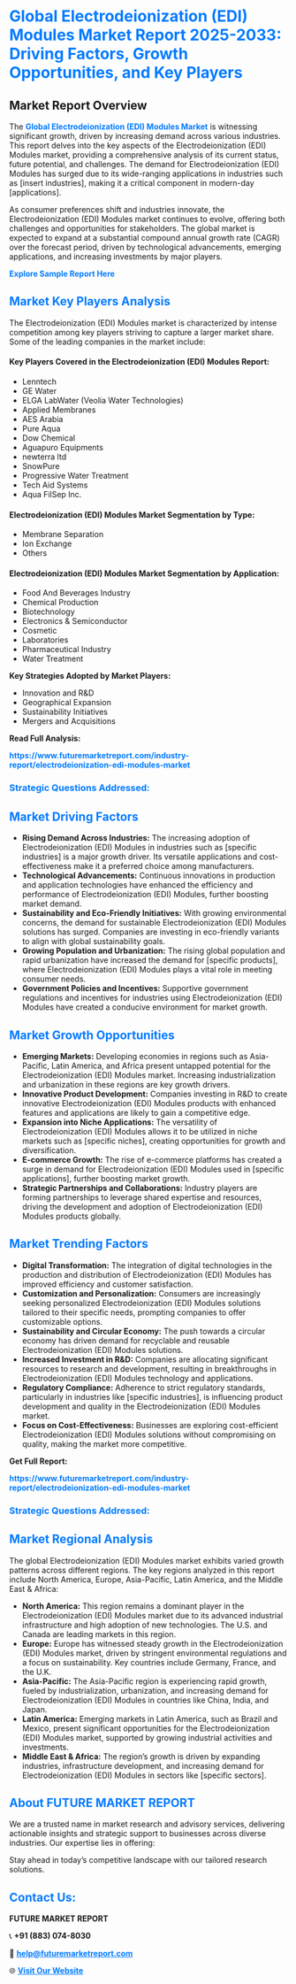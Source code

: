 <h1 style="color: #007BFF;">Global Electrodeionization (EDI) Modules Market Report 2025-2033: Driving Factors, Growth Opportunities, and Key Players</h1>

<section id="overview">
<h2>Market Report Overview</h2>
<p>The <a href="https://www.futuremarketreport.com/industry-report/electrodeionization-edi-modules-market" style="color: #007BFF; text-decoration: none;"><strong>Global Electrodeionization (EDI) Modules Market</strong></a> is witnessing significant growth, driven by increasing demand across various industries. This report delves into the key aspects of the Electrodeionization (EDI) Modules market, providing a comprehensive analysis of its current status, future potential, and challenges. The demand for Electrodeionization (EDI) Modules has surged due to its wide-ranging applications in industries such as [insert industries], making it a critical component in modern-day [applications].</p>
<p>As consumer preferences shift and industries innovate, the Electrodeionization (EDI) Modules market continues to evolve, offering both challenges and opportunities for stakeholders. The global market is expected to expand at a substantial compound annual growth rate (CAGR) over the forecast period, driven by technological advancements, emerging applications, and increasing investments by major players.</p>
</section>

<section id="overview">
<p><a href="https://www.futuremarketreport.com/request-sample/reportId=91896" style="color: #007BFF; text-decoration: none;"><strong>Explore Sample Report Here</strong></a></p>
</section>

<section id="key-players">
<h2 style="color: #007BFF;">Market Key Players Analysis</h2>
<p>The Electrodeionization (EDI) Modules market is characterized by intense competition among key players striving to capture a larger market share. Some of the leading companies in the market include:</p>
<h4>Key Players Covered in the Electrodeionization (EDI) Modules Report:</h4>
<ul><li>Lenntech</li><li>GE Water</li><li>ELGA LabWater (Veolia Water Technologies)</li><li>Applied Membranes</li><li>AES Arabia</li><li>Pure Aqua</li><li>Dow Chemical</li><li>Aguapuro Equipments</li><li>newterra ltd</li><li>SnowPure</li><li>Progressive Water Treatment</li><li>Tech Aid Systems</li><li>Aqua FilSep Inc.</li></ul>
<h4>Electrodeionization (EDI) Modules Market Segmentation by Type:</h4>
<ul><li>Membrane Separation</li><li>Ion Exchange</li><li>Others</li></ul>

<h4>Electrodeionization (EDI) Modules Market Segmentation by Application:</h4>
<ul><li>Food And Beverages Industry</li><li>Chemical Production</li><li>Biotechnology</li><li>Electronics &amp; Semiconductor</li><li>Cosmetic</li><li>Laboratories</li><li>Pharmaceutical Industry</li><li>Water Treatment</li></ul>
<p><strong>Key Strategies Adopted by Market Players:</strong></p>
<ul>
<li>Innovation and R&D</li>
<li>Geographical Expansion</li>
<li>Sustainability Initiatives</li>
<li>Mergers and Acquisitions</li>
</ul>
</section>

<section>
<p><strong>Read Full Analysis: </strong></p><a href="https://www.futuremarketreport.com/industry-report/electrodeionization-edi-modules-market" style="color: #007BFF; text-decoration: none;"><strong>https://www.futuremarketreport.com/industry-report/electrodeionization-edi-modules-market</strong></a>
<h3 style="color: #007BFF;">Strategic Questions Addressed:</h3>
</section>

<section id="driving-factors">
<h2 style="color: #007BFF;">Market Driving Factors</h2>
<ul>
<li><strong>Rising Demand Across Industries:</strong> The increasing adoption of Electrodeionization (EDI) Modules in industries such as [specific industries] is a major growth driver. Its versatile applications and cost-effectiveness make it a preferred choice among manufacturers.</li>
<li><strong>Technological Advancements:</strong> Continuous innovations in production and application technologies have enhanced the efficiency and performance of Electrodeionization (EDI) Modules, further boosting market demand.</li>
<li><strong>Sustainability and Eco-Friendly Initiatives:</strong> With growing environmental concerns, the demand for sustainable Electrodeionization (EDI) Modules solutions has surged. Companies are investing in eco-friendly variants to align with global sustainability goals.</li>
<li><strong>Growing Population and Urbanization:</strong> The rising global population and rapid urbanization have increased the demand for [specific products], where Electrodeionization (EDI) Modules plays a vital role in meeting consumer needs.</li>
<li><strong>Government Policies and Incentives:</strong> Supportive government regulations and incentives for industries using Electrodeionization (EDI) Modules have created a conducive environment for market growth.</li>
</ul>
</section>

<section id="growth-opportunities">
<h2 style="color: #007BFF;">Market Growth Opportunities</h2>
<ul>
<li><strong>Emerging Markets:</strong> Developing economies in regions such as Asia-Pacific, Latin America, and Africa present untapped potential for the Electrodeionization (EDI) Modules market. Increasing industrialization and urbanization in these regions are key growth drivers.</li>
<li><strong>Innovative Product Development:</strong> Companies investing in R&D to create innovative Electrodeionization (EDI) Modules products with enhanced features and applications are likely to gain a competitive edge.</li>
<li><strong>Expansion into Niche Applications:</strong> The versatility of Electrodeionization (EDI) Modules allows it to be utilized in niche markets such as [specific niches], creating opportunities for growth and diversification.</li>
<li><strong>E-commerce Growth:</strong> The rise of e-commerce platforms has created a surge in demand for Electrodeionization (EDI) Modules used in [specific applications], further boosting market growth.</li>
<li><strong>Strategic Partnerships and Collaborations:</strong> Industry players are forming partnerships to leverage shared expertise and resources, driving the development and adoption of Electrodeionization (EDI) Modules products globally.</li>
</ul>
</section>

<section id="trending-factors">
<h2 style="color: #007BFF;">Market Trending Factors</h2>
<ul>
<li><strong>Digital Transformation:</strong> The integration of digital technologies in the production and distribution of Electrodeionization (EDI) Modules has improved efficiency and customer satisfaction.</li>
<li><strong>Customization and Personalization:</strong> Consumers are increasingly seeking personalized Electrodeionization (EDI) Modules solutions tailored to their specific needs, prompting companies to offer customizable options.</li>
<li><strong>Sustainability and Circular Economy:</strong> The push towards a circular economy has driven demand for recyclable and reusable Electrodeionization (EDI) Modules solutions.</li>
<li><strong>Increased Investment in R&D:</strong> Companies are allocating significant resources to research and development, resulting in breakthroughs in Electrodeionization (EDI) Modules technology and applications.</li>
<li><strong>Regulatory Compliance:</strong> Adherence to strict regulatory standards, particularly in industries like [specific industries], is influencing product development and quality in the Electrodeionization (EDI) Modules market.</li>
<li><strong>Focus on Cost-Effectiveness:</strong> Businesses are exploring cost-efficient Electrodeionization (EDI) Modules solutions without compromising on quality, making the market more competitive.</li>
</ul>
</section>

<section>
<p><strong>Get Full Report: </strong></p><a href="https://www.futuremarketreport.com/industry-report/electrodeionization-edi-modules-market" style="color: #007BFF; text-decoration: none;"><strong>https://www.futuremarketreport.com/industry-report/electrodeionization-edi-modules-market</strong></a>
<h3 style="color: #007BFF;">Strategic Questions Addressed:</h3>
</section>


<section id="regional-analysis">
<h2 style="color: #007BFF;">Market Regional Analysis</h2>
<p>The global Electrodeionization (EDI) Modules market exhibits varied growth patterns across different regions. The key regions analyzed in this report include North America, Europe, Asia-Pacific, Latin America, and the Middle East & Africa:</p>
<ul>
<li><strong>North America:</strong> This region remains a dominant player in the Electrodeionization (EDI) Modules market due to its advanced industrial infrastructure and high adoption of new technologies. The U.S. and Canada are leading markets in this region.</li>
<li><strong>Europe:</strong> Europe has witnessed steady growth in the Electrodeionization (EDI) Modules market, driven by stringent environmental regulations and a focus on sustainability. Key countries include Germany, France, and the U.K.</li>
<li><strong>Asia-Pacific:</strong> The Asia-Pacific region is experiencing rapid growth, fueled by industrialization, urbanization, and increasing demand for Electrodeionization (EDI) Modules in countries like China, India, and Japan.</li>
<li><strong>Latin America:</strong> Emerging markets in Latin America, such as Brazil and Mexico, present significant opportunities for the Electrodeionization (EDI) Modules market, supported by growing industrial activities and investments.</li>
<li><strong>Middle East & Africa:</strong> The region’s growth is driven by expanding industries, infrastructure development, and increasing demand for Electrodeionization (EDI) Modules in sectors like [specific sectors].</li>
</ul>
</section>

<footer>
<h2 style="color: #007BFF;">About FUTURE MARKET REPORT</h2>
<p>We are a trusted name in market research and advisory services, delivering actionable insights and strategic support to businesses across diverse industries. Our expertise lies in offering:</p>

<p>Stay ahead in today’s competitive landscape with our tailored research solutions.</p>

<h2 style="color: #007BFF;">Contact Us:</h2>
<p><strong>FUTURE MARKET REPORT</strong></p>
<p>📞 <strong>+91 (883) 074-8030</strong></p>
<p>📧 <strong><a href="mailto:help@futuremarketreport.com" style="color: #007BFF;">help@futuremarketreport.com</a></strong></p>
<p>🌐 <strong><a href="https://www.futuremarketreport.com/" style="color: #007BFF;">Visit Our Website</a></strong></p>
</footer>